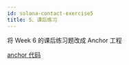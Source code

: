 ```yaml
---
id: solana-contact-exercise5
title: 5、课后练习
---
```


将 Week 6 的课后练习题改成 Anchor 工程

[anchor 代码](https://github.com/iRoySwift/solana-tutorial/tree/main/solana-program-part2/mint-token-info/anchor)
